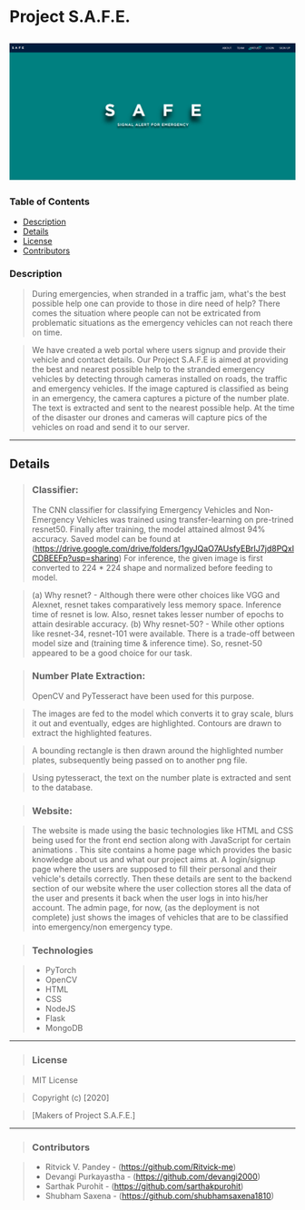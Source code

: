 # Project S.A.F.E.

![Project Image](https://github.com/sarthakpurohit/Project-SAFE/blob/alpha/home_page.png)
---

### Table of Contents

- [Description](#description)
- [Details](#details)
- [License](#license)
- [Contributors](#contributors)


### Description

> During emergencies, when stranded in a traffic jam, what's the best possible help one can provide to those in dire need of help? There comes the situation where people can not be extricated from problematic situations as the emergency vehicles can not reach there on time.

> We have created a web portal where users signup and provide their vehicle and contact details. Our Project S.A.F.E is aimed at providing the best and nearest possible help to the stranded emergency vehicles by detecting through cameras installed on roads, the traffic and emergency vehicles. If the image captured  is classified as being in an emergency, the camera captures a picture of the number plate. The text is extracted and sent to the nearest possible help. At the time of the disaster our drones and cameras will capture pics of the vehicles on road and send it to our server.

---

## Details
> ### Classifier: 
>   The CNN classifier for classifying Emergency Vehicles and Non-Emergency Vehicles was trained using transfer-learning on pre-trined resnet50. Finally after training, the model attained almost 94% accuracy. Saved model can be found at (https://drive.google.com/drive/folders/1gyJQaO7AUsfyEBrIJ7jd8PQxlCDBEEFp?usp=sharing)
>    For inference, the given image is first converted to 224 * 224 shape and normalized before feeding to model.

>   (a) Why resnet?
>        - Although there were other choices like VGG and Alexnet, resnet takes comparatively less memory space. Inference time of resnet is low. Also, resnet takes lesser number of epochs to attain desirable accuracy.
>     (b) Why resnet-50?
>        - While other options like resnet-34, resnet-101 were available. There is a trade-off between model size and (training time & inference time). So, resnet-50 appeared to be a good choice for our task.

> ### Number Plate Extraction:
> OpenCV and PyTesseract have been used for this purpose.

> The images are fed to the model which converts it to gray scale, blurs it out and eventually, edges are highlighted. Contours are drawn to extract the highlighted features.

> A bounding rectangle is then drawn around the highlighted number plates, subsequently being passed on to another png file.

> Using pytesseract, the text on the number plate is extracted and sent to the database.

> ### Website:

>The website is made using the basic technologies like HTML and CSS being used for the front end section along with JavaScript for certain animations . This site contains a home page which provides the basic knowledge about us and what our project aims at. A login/signup page where the users are supposed to fill their personal and their vehicle's details correctly. Then these details are sent to the backend section of our website where the user collection stores all the data of the user and presents it back when the user logs in into his/her account. The admin page, for now, (as the deployment is not complete) just shows the images of vehicles that are to be classified into emergency/non emergency type.

> ### Technologies

>- PyTorch
>- OpenCV
>- HTML
>- CSS
>- NodeJS
>- Flask
>- MongoDB
---


>### License

>MIT License

> Copyright (c) [2020] 

> [Makers of Project S.A.F.E.]


---

> ### Contributors

>- Ritvick V. Pandey - (https://github.com/Ritvick-me)
>- Devangi Purkayastha - (https://github.com/devangi2000)
>- Sarthak Purohit - (https://github.com/sarthakpurohit)
>- Shubham Saxena - (https://github.com/shubhamsaxena1810)

